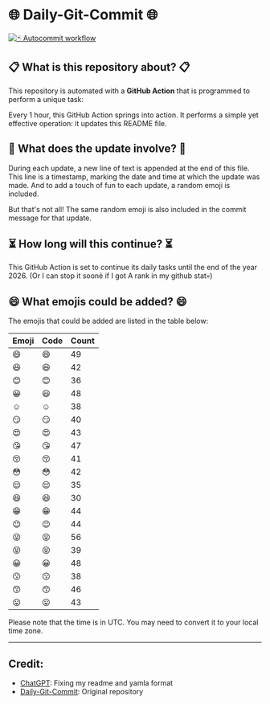 # 🌐 Daily-Git-Commit 🌐

[![🃏 Autocommit workflow](https://github.com/kleqing/git-auto-commit/actions/workflows/main.yaml/badge.svg?event=check_run)](https://github.com/kleqing/git-auto-commit/actions/workflows/main.yaml)

## 📋 What is this repository about? 📋

This repository is automated with a **GitHub Action** that is programmed to perform a unique task:

Every 1 hour, this GitHub Action springs into action. It performs a simple yet effective operation: it updates this README file.

## 🔄 What does the update involve? 🔄

During each update, a new line of text is appended at the end of this file. This line is a timestamp, marking the date and time at which the update was made. And to add a touch of fun to each update, a random emoji is included.

But that's not all! The same random emoji is also included in the commit message for that update.

## ⏳ How long will this continue? ⏳

This GitHub Action is set to continue its daily tasks until the end of the year 2026. (Or I can stop it soonẻ if I got A rank in my github stat💀)

## 😄 What emojis could be added? 😄

The emojis that could be added are listed in the table below:

| Emoji | Code | Count |
| --- | --- | --- |
| 😄 | :smile: | 49 |
| 😆 | :laughing: | 42 |
| 😊 | :blush: | 36 |
| 😀 | :smiley: | 48 |
| ☺️ | :relaxed: | 38 |
| 😏 | :smirk: | 40 |
| 😍 | :heart_eyes: | 43 |
| 😘 | :kissing_heart: | 47 |
| 😚 | :kissing_closed_eyes: | 41 |
| 😳 | :flushed: | 42 |
| 😌 | :relieved: | 35 |
| 😆 | :satisfied: | 30 |
| 😁 | :grin: | 44 |
| 😉 | :wink: | 44 |
| 😜 | :stuck_out_tongue_winking_eye: | 56 |
| 😝 | :stuck_out_tongue_closed_eyes: | 39 |
| 😀 | :grinning: | 48 |
| 😗 | :kissing: | 38 |
| 😙 | :kissing_smiling_eyes: | 46 |
| 😛 | :stuck_out_tongue: | 43 |

Please note that the time is in UTC. You may need to convert it to your local time zone.

---

## Credit:

- [ChatGPT](chatgpt.com): Fixing my readme and yamla format
- [Daily-Git-Commit](https://github.com/diegomarty/daily-git-commit): Original repository

